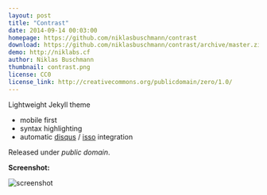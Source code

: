```yaml
---
layout: post
title: "Contrast"
date: 2014-09-14 00:03:00
homepage: https://github.com/niklasbuschmann/contrast
download: https://github.com/niklasbuschmann/contrast/archive/master.zip
demo: http://niklabs.cf
author: Niklas Buschmann
thumbnail: contrast.png
license: CC0
license_link: http://creativecommons.org/publicdomain/zero/1.0/
---
```


Lightweight Jekyll theme

 - mobile first
 - syntax highlighting
 - automatic [disqus](https://disqus.com/) / [isso](http://posativ.org/isso/) integration

Released under *public domain*.

**Screenshot:**

![screenshot](https://cloud.githubusercontent.com/assets/4943215/4261110/7f86f7dc-3b5e-11e4-8250-429e0248570f.png)
